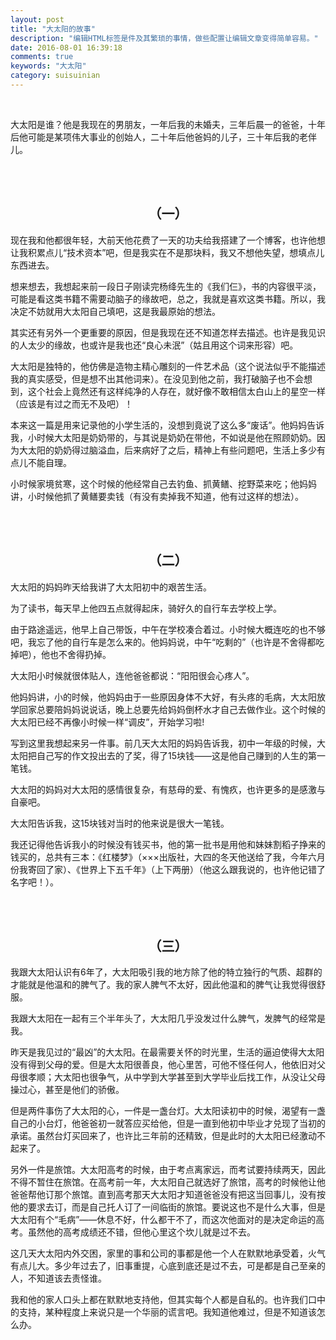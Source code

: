 ```yaml
---
layout: post
title: "大太阳的故事"
description: "编辑HTML标签是件及其繁琐的事情，做些配置让编辑文章变得简单容易。"
date: 2016-08-01 16:39:18
comments: true
keywords: "大太阳"
category: suisuinian
---
```


<br />

大太阳是谁？他是我现在的男朋友，一年后我的未婚夫，三年后晨一的爸爸，十年后他可能是某项伟大事业的创始人，二十年后他爸妈的儿子，三十年后我的老伴儿。

<br />
<br />

<h2 style="text-align: center">（一）</h2>

现在我和他都很年轻，大前天他花费了一天的功夫给我搭建了一个博客，也许他想让我积累点儿“技术资本”吧，但是我实在不是那块料，我又不想他失望，想填点儿东西进去。

想来想去，我想起来前一段日子刚读完杨绛先生的《我们仨》，书的内容很平淡，可能是看这类书籍不需要动脑子的缘故吧，总之，我就是喜欢这类书籍。所以，我决定不妨就用大太阳自己填吧，这是我最原始的想法。


其实还有另外一个更重要的原因，但是我现在还不知道怎样去描述。也许是我见识的人太少的缘故，也或许是我也还“良心未泯”（姑且用这个词来形容）吧。

大太阳是独特的，他仿佛是造物主精心雕刻的一件艺术品（这个说法似乎不能描述我的真实感受，但是想不出其他词来）。在没见到他之前，我打破脑子也不会想到，这个社会上竟然还有这样纯净的人存在，就好像不敢相信太白山上的星空一样（应该是有过之而无不及吧）！


本来这一篇是用来记录他的小学生活的，没想到竟说了这么多“废话”。他妈妈告诉我，小时候大太阳是奶奶带的，与其说是奶奶在带他，不如说是他在照顾奶奶。因为大太阳的奶奶得过脑溢血，后来病好了之后，精神上有些问题吧，生活上多少有点儿不能自理。


小时候家境贫寒，这个时候的他经常自己去钓鱼、抓黄鳝、挖野菜来吃；他妈妈讲，小时候他抓了黄鳝要卖钱（有没有卖掉我不知道，他有过这样的想法）。

<br />
<br />



<h2 style="text-align: center">（二）</h2>


大太阳的妈妈昨天给我讲了大太阳初中的艰苦生活。

为了读书，每天早上他四五点就得起床，骑好久的自行车去学校上学。

由于路途遥远，他早上自己带饭，中午在学校凑合着过。小时候大概连吃的也不够吧，我忘了他的自行车是怎么来的。他妈妈说，中午“吃剩的”（也许是不舍得都吃掉吧），他也不舍得扔掉。

大太阳小时候就很体贴人，连他爸爸都说：“阳阳很会心疼人”。

他妈妈讲，小的时候，他妈妈由于一些原因身体不大好，有头疼的毛病，大太阳放学回家总要陪妈妈说说话，晚上总要先给妈妈倒杯水才自己去做作业。这个时候的大太阳已经不再像小时候一样“调皮”，开始学习啦!

写到这里我想起来另一件事。前几天大太阳的妈妈告诉我，初中一年级的时候，大太阳把自己写的作文投出去的了奖，得了15块钱——这是他自己赚到的人生的第一笔钱。

大太阳的妈妈对大太阳的感情很复杂，有慈母的爱、有愧疚，也许更多的是感激与自豪吧。

大太阳告诉我，这15块钱对当时的他来说是很大一笔钱。

我还记得他告诉我小的时候没有钱买书，他的第一批书是用他和妹妹割稻子挣来的钱买的，总共有三本：《红楼梦》（×××出版社，大四的冬天他送给了我，今年六月份我寄回了家）、《世界上下五千年》（上下两册）（他这么跟我说的，也许他记错了名字吧！）。

<br />
<br />


<h2 style="text-align: center">（三）</h2>

我跟大太阳认识有6年了，大太阳吸引我的地方除了他的特立独行的气质、超群的才能就是他温和的脾气了。我的家人脾气不太好，因此他温和的脾气让我觉得很舒服。

我跟大太阳在一起有三个半年头了，大太阳几乎没发过什么脾气，发脾气的经常是我。

昨天是我见过的“最凶”的大太阳。在最需要关怀的时光里，生活的逼迫使得大太阳没有得到父母的爱。但是大太阳很善良，他心里苦，可他不怪任何人，他依旧对父母很孝顺；大太阳也很争气，从中学到大学甚至到大学毕业后找工作，从没让父母操过心，甚至是他们的骄傲。

但是两件事伤了大太阳的心，一件是一盏台灯。大太阳读初中的时候，渴望有一盏自己的小台灯，他爸爸初一就答应买给他，但是一直到他初中毕业才兑现了当初的承诺。虽然台灯买回来了，也许比三年前的还精致，但是此时的大太阳已经激动不起来了。

另外一件是旅馆。大太阳高考的时候，由于考点离家远，而考试要持续两天，因此不得不暂住在旅馆。在高考前一年，大太阳自己就选好了旅馆，高考的时候他让他爸爸帮他订那个旅馆。直到高考那天大太阳才知道爸爸没有把这当回事儿，没有按他的要求去订，而是自己托人订了一间临街的旅馆。要说这也不是什么大事，但是大太阳有个“毛病”——休息不好，什么都干不了，而这次他面对的是决定命运的高考。虽然他的高考成绩还不错，但他心里这个坎儿就是过不去。

这几天大太阳内外交困，家里的事和公司的事都是他一个人在默默地承受着，火气有点儿大。多少年过去了，旧事重提，心底到底还是过不去，可是都是自己至亲的人，不知道该去责怪谁。

我和他的家人口头上都在默默地支持他，但其实每个人都是自私的。也许我们口中的支持，某种程度上来说只是一个华丽的谎言吧。我知道他难过，但是不知道该怎么办。
